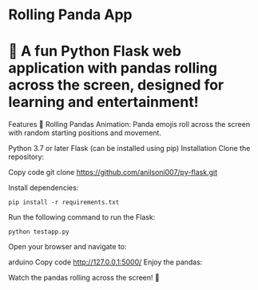 # Rolling Panda App 
# 🐼 A fun Python Flask web application with pandas rolling across the screen, designed for learning and entertainment!

Features 🐼 Rolling Pandas Animation: Panda emojis roll across the screen with random starting positions and movement. 

Python 3.7 or later Flask (can be installed using pip) Installation Clone the repository:

Copy code git clone https://github.com/anilsoni007/py-flask.git

Install dependencies:
```
pip install -r requirements.txt
```

Run the following command to run the Flask:

```
python testapp.py
```

Open your browser and navigate to:

arduino Copy code http://127.0.0.1:5000/ Enjoy the pandas:

Watch the pandas rolling across the screen! 🐼
